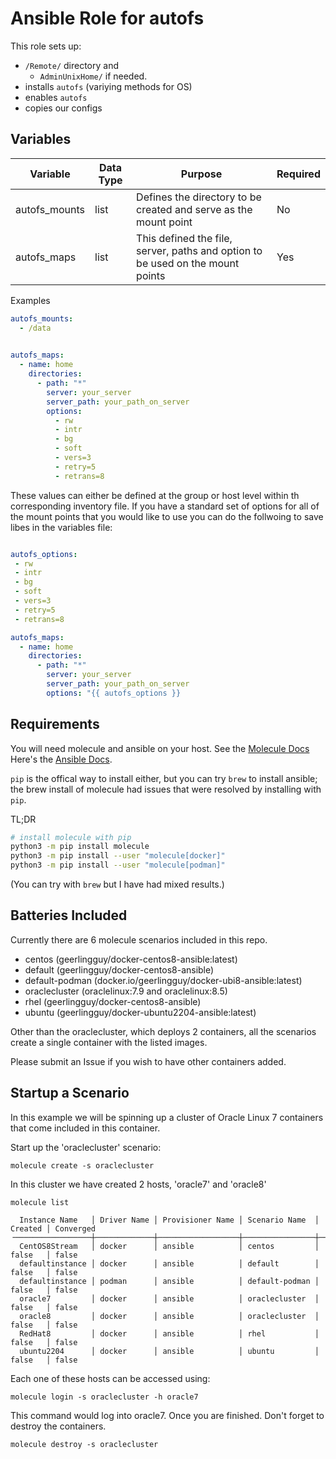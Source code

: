 Ansible Role for autofs
=========

This role sets up:
 - `/Remote/` directory and
   - `AdminUnixHome/` if needed.
 - installs `autofs` (variying methods for OS)
 - enables `autofs`
 - copies our configs

Variables
------------

Variable | Data Type | Purpose | Required 
-----|-----|-----|------|
autofs_mounts| list | Defines the directory to be created and serve as the mount point| No|
autofs_maps|list| This defined the file, server, paths and option to be used on the mount points| Yes 


Examples
```yaml
autofs_mounts: 
  - /data
              

autofs_maps: 
  - name: home
    directories: 
      - path: "*"
        server: your_server
        server_path: your_path_on_server
        options:
          - rw
          - intr
          - bg
          - soft
          - vers=3
          - retry=5
          - retrans=8
```
These values can either be defined at the group or host level within th corresponding inventory file. If you have a standard set of options for all of the mount points that you would like to use you can do the follwoing to save libes in the variables file:
```yaml

autofs_options:
 - rw
 - intr
 - bg
 - soft
 - vers=3
 - retry=5
 - retrans=8

autofs_maps: 
  - name: home
    directories: 
      - path: "*"
        server: your_server
        server_path: your_path_on_server
        options: "{{ autofs_options }}
```
Requirements
------------

You will need molecule and ansible on your host. See the [Molecule Docs](https://molecule.readthedocs.io/en/stable/installation.html#) Here's the [Ansible Docs](https://docs.ansible.com/ansible/latest/installation_guide/index.html).

`pip` is the offical way to install either, but you can try `brew` to install ansible; the brew install of molecule had issues that were resolved by installing with `pip`.

TL;DR

```bash
# install molecule with pip
python3 -m pip install molecule
python3 -m pip install --user "molecule[docker]"
python3 -m pip install --user "molecule[podman]"
```

(You can try with `brew` but I have had mixed results.)

Batteries Included
------------------

Currently there are 6 molecule scenarios included in this repo.

- centos (geerlingguy/docker-centos8-ansible:latest)
- default (geerlingguy/docker-centos8-ansible)
- default-podman (docker.io/geerlingguy/docker-ubi8-ansible:latest)
- oraclecluster (oraclelinux:7.9 and oraclelinux:8.5)
- rhel (geerlingguy/docker-centos8-ansible)
- ubuntu (geerlingguy/docker-ubuntu2204-ansible:latest)

Other than the oraclecluster, which deploys 2 containers, all the scenarios create a single container with the listed images.

Please submit an Issue if you wish to have other containers added.

Startup a Scenario
------------------

In this example we will be spinning up a cluster of Oracle Linux 7 containers that come included in this container.

Start up the 'oraclecluster' scenario:
```
molecule create -s oraclecluster
```
In this cluster we have created 2 hosts, 'oracle7' and 'oracle8'


```
molecule list

  Instance Name   │ Driver Name │ Provisioner Name │ Scenario Name  │ Created │ Converged
╶─────────────────┼─────────────┼──────────────────┼────────────────┼─────────┼───────────╴
  CentOS8Stream   │ docker      │ ansible          │ centos         │ false   │ false
  defaultinstance │ docker      │ ansible          │ default        │ false   │ false
  defaultinstance │ podman      │ ansible          │ default-podman │ false   │ false
  oracle7         │ docker      │ ansible          │ oraclecluster  │ false   │ false
  oracle8         │ docker      │ ansible          │ oraclecluster  │ false   │ false
  RedHat8         │ docker      │ ansible          │ rhel           │ false   │ false
  ubuntu2204      │ docker      │ ansible          │ ubuntu         │ false   │ false
```

Each one of these hosts can be accessed using:

```
molecule login -s oraclecluster -h oracle7
```

This command would log into oracle7. Once you are finished. Don't forget to destroy the containers.

```
molecule destroy -s oraclecluster
```